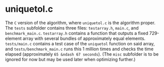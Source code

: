# uniquetol.c

The `C` version of the algorithm, where `uniquetol.c` is the algorithm proper. The `tests` subfolder contains three files: `testarray.h`, `main.c`, and `benchmark_main.c`. `testarray.h` contains a function that outputs a fixed 729-element array with several bundles of approximately equal elements. `tests/main.c` contains a test case of the `uniquetol` function  on said array, and `tests/benchmark_main.c` runs this 1 million times and checks the time elapsed (approximately `65 &ndash 67 seconds`). (The `misc` subfolder is to be ignored for now but may be used later when optimizing further.)
